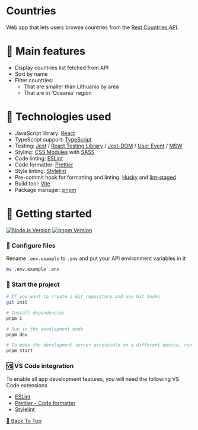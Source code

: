 # Countries

Web app that lets users browse countries from the [Rest Countries API](https://restcountries.com).

# 🎨 Main features

- Display countries list fetched from API
- Sort by name
- Filter countries:
  - That are smaller than Lithuania by area
  - That are in 'Oceania' region

# 🔧 Technologies used

- JavaScript library: [React](https://reactjs.org/)
- TypeScript support: [TypeScript](https://www.typescriptlang.org/)
- Testing: [Jest](https://jestjs.io/) / [React Testing Library](https://testing-library.com/docs/react-testing-library/intro/) / [Jest-DOM](https://testing-library.com/docs/ecosystem-jest-dom/) / [User Event](https://testing-library.com/docs/user-event/intro/) / [MSW](https://mswjs.io/)
- Styling: [CSS Modules](https://github.com/css-modules/css-modules/) with [SASS](https://sass-lang.com/)
- Code linting: [ESLint](https://eslint.org/)
- Code formatter: [Prettier](https://prettier.io/)
- Style linting: [Stylelint](https://stylelint.io/)
- Pre-commit hook for formatting and linting: [Husky](https://typicode.github.io/husky/) and [lint-staged](https://github.com/okonet/lint-staged/)
- Build tool: [Vite](https://vitejs.dev/)
- Package manager: [pnpm](https://pnpm.io/)

# 🚀 Getting started

[![Node.js Version](https://img.shields.io/badge/node-v20.11.1-339933?logo=nodedotjs)](https://nodejs.org/)
[![pnpm Version](https://img.shields.io/badge/pnpm-v9.2.0-F69220?logo=pnpm)](https://www.npmjs.com/package/pnpm/v/9.2.0)

### 🔨 Configure files

Rename `.env.example` to `.env` and put your API environment variables in it

```bash
mv .env.example .env
```

### 🎈 Start the project

```bash
# If you want to create a Git repository and use Git hooks
git init

# Install dependencies
pnpm i

# Run in the development mode
pnpm dev

# To make the development server accessible on a different device, run
pnpm start

```

### 🆚 VS Code integration

To enable all app development features, you will need the following VS Code extensions

- [ESLint](https://marketplace.visualstudio.com/items?itemName=dbaeumer.vscode-eslint)
- [Prettier - Code formatter](https://marketplace.visualstudio.com/items?itemName=esbenp.prettier-vscode)
- [Stylelint](https://marketplace.visualstudio.com/items?itemName=stylelint.vscode-stylelint)

[🔼 Back To Top](#top)